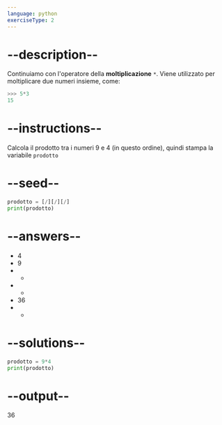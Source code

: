```yaml
---
language: python
exerciseType: 2
---
```


# --description--

Continuiamo con l'operatore della **moltiplicazione** `*`.
Viene utilizzato per moltiplicare due numeri insieme, come:
```python
>>> 5*3
15
```

# --instructions--

Calcola il prodotto tra i numeri 9 e 4 (in questo ordine), quindi stampa la variabile `prodotto`

# --seed--

```python
prodotto = [/][/][/]
print(prodotto)
```

# --answers--

- 4
- 9
- +
- -
- 36
- *

# --solutions--

```python
prodotto = 9*4
print(prodotto)
```

# --output--

36
